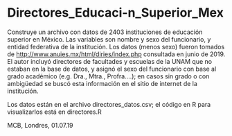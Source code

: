 # Directores_Educaci-n_Superior_Mex

Construye un archivo con datos de 2403 instituciones de educación superior en México. Las variables son nombre y sexo del funcionario, y entidad federativa de la institución.  Los datos (menos sexo) fueron tomados de http://www.anuies.mx/html/diries/index.php consultada en junio de 2019.  El autor incluyó directores de facultades y escuelas de la UNAM que no estaban en la base de datos, y asignó el sexo del funcionario con base al grado académico (e.g. Dra., Mtra., Profra....); en casos sin grado o con ambigüedad se buscó esta información en el sitio de internet de la institución. 

Los datos están en el archivo directores_datos.csv; el código en R para visualizarlos está en directores.R

MCB, Londres, 01.07.19
